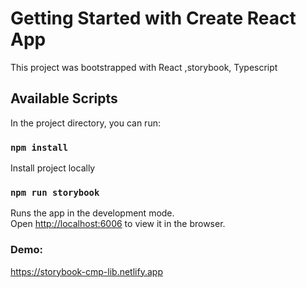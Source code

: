# Getting Started with Create React App

This project was bootstrapped with React ,storybook, Typescript

## Available Scripts

In the project directory, you can run:

### `npm install`
Install project locally

### `npm run storybook`

Runs the app in the development mode.\
Open [http://localhost:6006](http://localhost:6006) to view it in the browser.


### Demo:
https://storybook-cmp-lib.netlify.app 

